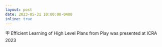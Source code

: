 ```yaml
---
layout: post
date: 2023-05-31 10:00:00-0400
inline: true
---
```

🪧 Efficient Learning of High Level Plans from Play was presented at ICRA 2023

